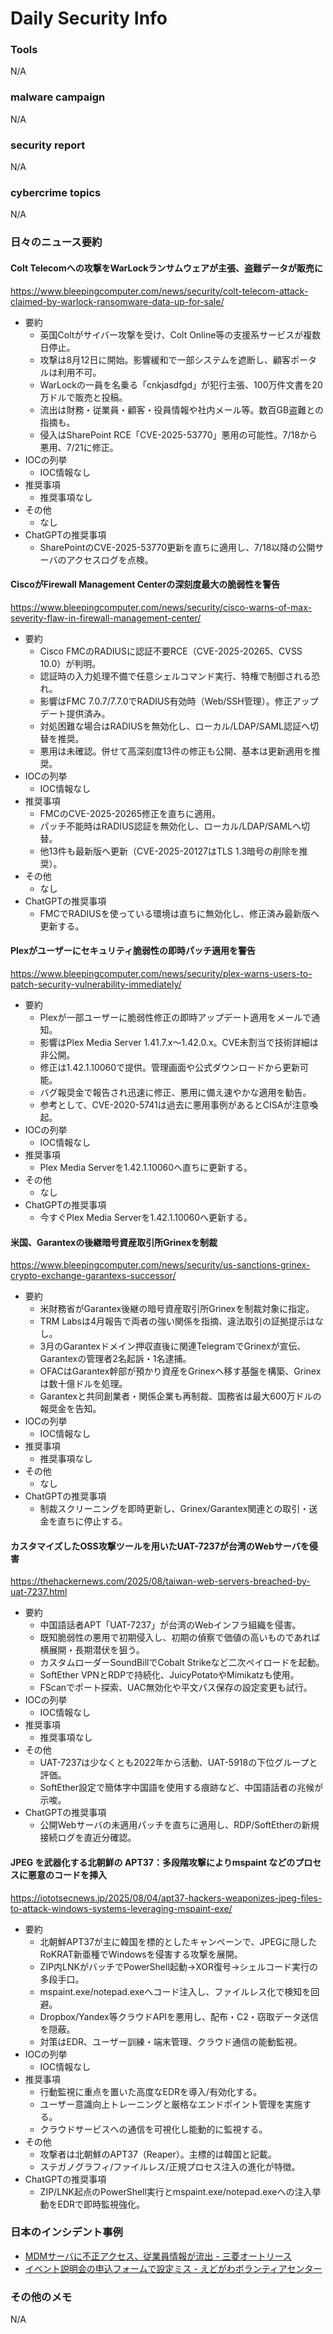 # Daily Security Info

### Tools
N/A

### malware campaign
N/A

### security report
N/A

### cybercrime topics
N/A

### 日々のニュース要約

#### Colt Telecomへの攻撃をWarLockランサムウェアが主張、盗難データが販売に
https://www.bleepingcomputer.com/news/security/colt-telecom-attack-claimed-by-warlock-ransomware-data-up-for-sale/

- 要約
    - 英国Coltがサイバー攻撃を受け、Colt Online等の支援系サービスが複数日停止。
    - 攻撃は8月12日に開始。影響緩和で一部システムを遮断し、顧客ポータルは利用不可。
    - WarLockの一員を名乗る「cnkjasdfgd」が犯行主張、100万件文書を20万ドルで販売と投稿。
    - 流出は財務・従業員・顧客・役員情報や社内メール等。数百GB盗難との指摘も。
    - 侵入はSharePoint RCE「CVE-2025-53770」悪用の可能性。7/18から悪用、7/21に修正。
- IOCの列挙
    - IOC情報なし
- 推奨事項
    - 推奨事項なし
- その他
    - なし
- ChatGPTの推奨事項
    - SharePointのCVE-2025-53770更新を直ちに適用し、7/18以降の公開サーバのアクセスログを点検。

#### CiscoがFirewall Management Centerの深刻度最大の脆弱性を警告
https://www.bleepingcomputer.com/news/security/cisco-warns-of-max-severity-flaw-in-firewall-management-center/

- 要約
    - Cisco FMCのRADIUSに認証不要RCE（CVE-2025-20265、CVSS 10.0）が判明。
    - 認証時の入力処理不備で任意シェルコマンド実行、特権で制御される恐れ。
    - 影響はFMC 7.0.7/7.7.0でRADIUS有効時（Web/SSH管理）。修正アップデート提供済み。
    - 対処困難な場合はRADIUSを無効化し、ローカル/LDAP/SAML認証へ切替を推奨。
    - 悪用は未確認。併せて高深刻度13件の修正も公開、基本は更新適用を推奨。
- IOCの列挙
    - IOC情報なし
- 推奨事項
    - FMCのCVE-2025-20265修正を直ちに適用。
    - パッチ不能時はRADIUS認証を無効化し、ローカル/LDAP/SAMLへ切替。
    - 他13件も最新版へ更新（CVE-2025-20127はTLS 1.3暗号の削除を推奨）。
- その他
    - なし
- ChatGPTの推奨事項
    - FMCでRADIUSを使っている環境は直ちに無効化し、修正済み最新版へ更新する。

#### Plexがユーザーにセキュリティ脆弱性の即時パッチ適用を警告
https://www.bleepingcomputer.com/news/security/plex-warns-users-to-patch-security-vulnerability-immediately/

- 要約
    - Plexが一部ユーザーに脆弱性修正の即時アップデート適用をメールで通知。
    - 影響はPlex Media Server 1.41.7.x〜1.42.0.x。CVE未割当で技術詳細は非公開。
    - 修正は1.42.1.10060で提供。管理画面や公式ダウンロードから更新可能。
    - バグ報奨金で報告され迅速に修正、悪用に備え速やかな適用を勧告。
    - 参考として、CVE-2020-5741は過去に悪用事例があるとCISAが注意喚起。
- IOCの列挙
    - IOC情報なし
- 推奨事項
    - Plex Media Serverを1.42.1.10060へ直ちに更新する。
- その他
    - なし
- ChatGPTの推奨事項
    - 今すぐPlex Media Serverを1.42.1.10060へ更新する。

#### 米国、Garantexの後継暗号資産取引所Grinexを制裁
https://www.bleepingcomputer.com/news/security/us-sanctions-grinex-crypto-exchange-garantexs-successor/

- 要約
    - 米財務省がGarantex後継の暗号資産取引所Grinexを制裁対象に指定。
    - TRM Labsは4月報告で両者の強い関係を指摘、違法取引の証拠提示はなし。
    - 3月のGarantexドメイン押収直後に関連TelegramでGrinexが宣伝、Garantexの管理者2名起訴・1名逮捕。
    - OFACはGarantex幹部が預かり資産をGrinexへ移す基盤を構築、Grinexは数十億ドルを処理。
    - Garantexと共同創業者・関係企業も再制裁、国務省は最大600万ドルの報奨金を告知。
- IOCの列挙
    - IOC情報なし
- 推奨事項
    - 推奨事項なし
- その他
    - なし
- ChatGPTの推奨事項
    - 制裁スクリーニングを即時更新し、Grinex/Garantex関連との取引・送金を直ちに停止する。

#### カスタマイズしたOSS攻撃ツールを用いたUAT-7237が台湾のWebサーバを侵害
https://thehackernews.com/2025/08/taiwan-web-servers-breached-by-uat-7237.html

- 要約
    - 中国語話者APT「UAT-7237」が台湾のWebインフラ組織を侵害。
    - 既知脆弱性の悪用で初期侵入し、初期の偵察で価値の高いものであれば横展開・長期潜伏を狙う。
    - カスタムローダーSoundBillでCobalt Strikeなど二次ペイロードを起動。
    - SoftEther VPNとRDPで持続化、JuicyPotatoやMimikatzも使用。
    - FScanでポート探索、UAC無効化や平文パス保存の設定変更も試行。
- IOCの列挙
    - IOC情報なし
- 推奨事項
    - 推奨事項なし
- その他
    - UAT-7237は少なくとも2022年から活動、UAT-5918の下位グループと評価。
    - SoftEther設定で簡体字中国語を使用する痕跡など、中国語話者の兆候が示唆。
- ChatGPTの推奨事項
    - 公開Webサーバの未適用パッチを直ちに適用し、RDP/SoftEtherの新規接続ログを直近分確認。

#### JPEG を武器化する北朝鮮の APT37：多段階攻撃によりmspaint などのプロセスに悪意のコードを挿入
https://iototsecnews.jp/2025/08/04/apt37-hackers-weaponizes-jpeg-files-to-attack-windows-systems-leveraging-mspaint-exe/

- 要約
    - 北朝鮮APT37が主に韓国を標的としたキャンペーンで、JPEGに隠したRoKRAT新亜種でWindowsを侵害する攻撃を展開。
    - ZIP内LNKがバッチでPowerShell起動→XOR復号→シェルコード実行の多段手口。
    - mspaint.exe/notepad.exeへコード注入し、ファイルレス化で検知を回避。
    - Dropbox/Yandex等クラウドAPIを悪用し、配布・C2・窃取データ送信を隠蔽。
    - 対策はEDR、ユーザー訓練・端末管理、クラウド通信の能動監視。
- IOCの列挙
    - IOC情報なし
- 推奨事項
    - 行動監視に重点を置いた高度なEDRを導入/有効化する。
    - ユーザー意識向上トレーニングと厳格なエンドポイント管理を実施する。
    - クラウドサービスへの通信を可視化し能動的に監視する。
- その他
    - 攻撃者は北朝鮮のAPT37（Reaper）。主標的は韓国と記載。
    - ステガノグラフィ/ファイルレス/正規プロセス注入の進化が特徴。
- ChatGPTの推奨事項
    - ZIP/LNK起点のPowerShell実行とmspaint.exe/notepad.exeへの注入挙動をEDRで即時監視強化。

### 日本のインシデント事例
- [MDMサーバに不正アクセス、従業員情報が流出 - 三菱オートリース](https://www.security-next.com/173288)
- [イベント説明会の申込フォームで設定ミス - えどがわボランティアセンター](https://www.security-next.com/173277)

### その他のメモ
N/A